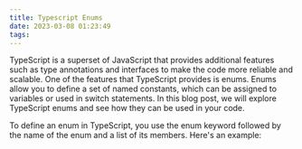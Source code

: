 ```yaml
---
title: Typescript Enums
date: 2023-03-08 01:23:49
tags:
---
```


TypeScript is a superset of JavaScript that provides additional features such as type annotations and interfaces to make the code more reliable and scalable. One of the features that TypeScript provides is enums. Enums allow you to define a set of named constants, which can be assigned to variables or used in switch statements. In this blog post, we will explore TypeScript enums and see how they can be used in your code.

To define an enum in TypeScript, you use the enum keyword followed by the name of the enum and a list of its members. Here's an example: